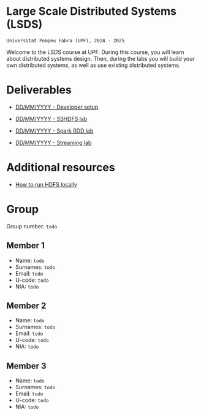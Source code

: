 # Large Scale Distributed Systems (LSDS)

`Universitat Pompeu Fabra (UPF), 2024 - 2025`

Welcome to the LSDS course at UPF. During this course, you will learn about distributed systems design. Then, during the labs you will build your own distributed systems, as well as use existing distributed systems.

# Deliverables

- [DD/MM/YYYY - Developer setup](./setup/README.md)

- [DD/MM/YYYY - SSHDFS lab](./sshdfs/README.md)

- [DD/MM/YYYY - Spark RDD lab](./sparkrdd/README.md)

- [DD/MM/YYYY - Streaming lab](./streaming/README.md)


# Additional resources

- [How to run HDFS locally](./hdfs/README.md)


# Group

Group number: `todo`

## Member 1
- Name: `todo`
- Surnames: `todo`
- Email: `todo`
- U-code: `todo`
- NIA: `todo`

## Member 2
- Name: `todo`
- Surnames: `todo`
- Email: `todo`
- U-code: `todo`
- NIA: `todo`

## Member 3
- Name: `todo`
- Surnames: `todo`
- Email: `todo`
- U-code: `todo`
- NIA: `todo`
